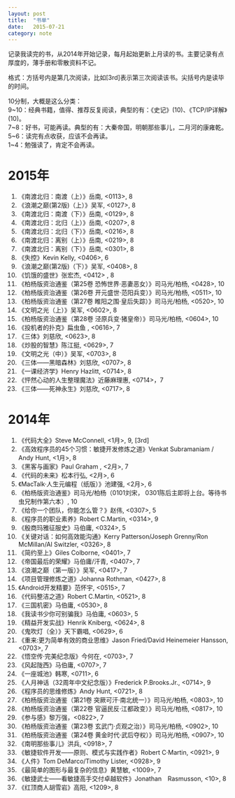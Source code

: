 ```yaml
---
layout: post
title:  "书单"
date:   2015-07-21
category: note
---
```


记录我读完的书，从2014年开始记录，每月起始更新上月读的书。主要记录有点厚度的，薄手册和零散资料不记。

格式：方括号内是第几次阅读，比如[3rd]表示第三次阅读该书。尖括号内是读毕的时间。

10分制，大概是这么分类：  
9\~10：经典书籍，值得、推荐反复阅读，典型的有：《史记》(10)、《TCP/IP详解》(10)。  
7\~8：好书，可能再读。典型的有：大秦帝国，明朝那些事儿，二月河的康雍乾。  
5\~6：读完有点收获，应该不会再读。  
1\~4：勉强读了，肯定不会再读。

<!-- 陈志武《金融的逻辑》 -->
<!-- 茅于轼《生活中的经济学》 -->
<!-- 许小年《从来就没有救世主》 -->
<!-- 薛兆丰《经济学通识》 -->
<!-- 索维尔《诡辩与真相——经济学入门》 -->
<!-- 贝克尔《生活中的经济学》 -->
<!-- 弗里德曼《资本主义与自由》 -->
<!-- 系统的： -->
<!-- 茅于轼和岑科合著的《人文经济学》 -->
<!-- 张五常的《经济解释》 -->
<!-- 保罗·海恩等人著的《经济学的思维方式》 -->
<!-- 米塞斯的《人的行动》 -->
<!-- https://mp.weixin.qq.com/s?__biz=MjM5NjQ3MDMxMA==&mid=217884728&idx=3&sn=fc915e09648c48e5d81e4cf3358a0ee2&key=af154fdc40fed003c8a2d3d70a5d4cc787e6c79bb83dc3f8c15b882ae7ff4bcd5aa5192904537e33e0b97e4a4d33ad06&ascene=1&uin=NjQ4OTk1NTQy&devicetype=iPhone+OS8.3&version=16020211&nettype=WIFI&fontScale=109&pass_ticket=OnHOxL02jchDp082n6Y3fvFh8AE3PugSmpcuxtd3exPO2C%2F5xaRWrihNM3tYEQFX -->


# 2015年

1. 《南渡北归：南渡（上）》岳南, <0113>, 8
2. 《浪潮之巅(第2版)（上）》吴军, <0127>, 8
3. 《南渡北归：南渡（下）》岳南, <0129>, 8
4. 《南渡北归：北归（上）》岳南, <0207>, 8
5. 《南渡北归：北归（下）》岳南, <0216>, 8
6. 《南渡北归：离别（上）》岳南, <0219>, 8
7. 《南渡北归：离别（下）》岳南, <0301>, 8
8. 《失控》Kevin Kelly, <0406>, 6
9. 《浪潮之巅(第2版)（下）》吴军, <0408>, 8
10. 《饥饿的盛世》张宏杰, <0412> , 8
11. 《柏杨版资治通鉴（第25卷 恐怖世界·恶妻恶女）》司马光/柏杨, <0428>, 10
12. 《柏杨版资治通鉴（第26卷 开元盛世·范阳兵变）》司马光/柏杨, <0511>, 10
13. 《柏杨版资治通鉴（第27卷 睢阳之围·皇后失踪）》司马光/柏杨, <0520>, 10
14. 《文明之光（上）》吴军, <0602>, 8
15. 《柏杨版资治通鉴（第28卷 泾原兵变·猪皇帝）》司马光/柏杨, <0604>, 10
16. 《投机者的扑克》扁虫鱼 , <0616>, 7
17. 《三体》刘慈欣, <0623>, 8
18. 《炒股的智慧》陈江挺, <0629>, 7
19. 《文明之光（中）》吴军, <0703>, 8
20. 《三体——黑暗森林》刘慈欣, <0707>, 8
21. 《一课经济学》Henry Hazlitt, <0714>, 8
22. 《怦然心动的人生整理魔法》近藤麻理惠, <0714>，7
23. 《三体——死神永生》刘慈欣, <0717>, 8


# 2014年

1. 《代码大全》Steve McConnell, \<1月\>, 9, [3rd] 
2. 《高效程序员的45个习惯：敏捷开发修炼之道》Venkat Subramaniam / Andy Hunt, \<1月\>, 8
3. 《黑客与画家》Paul Graham , \<2月\>, 7
4. 《代码的未来》松本行弘, \<2月\>, 6
5. 《MacTalk·人生元编程（纸版）》池建强, \<2月\>, 6
6. 《柏杨版资治通鉴》司马光/柏杨（0101刘宋， 0301陈后主即将上台。等待书虫兄制作第六本）, 10
7. 《给你一个团队，你能怎么管？》赵伟, <0307>, 5
8. 《程序员的职业素养》Robert C.Martin, <0314>, 9
9. 《殷商玛雅征服史》马伯庸, <0324>, 5
10. 《关键对话：如何高效能沟通》Kerry Patterson/Joseph Grenny/Ron McMillan/Al Switzler, <0326>, 8
11. 《简约至上》Giles Colborne, <0401>, 7
12. 《帝国最后的荣耀》马伯庸/汗青, <0407>, 7
13. 《浪潮之巅（第一版）》吴军, <0417>, 7
14. 《项目管理修炼之道》Johanna Rothman, <0427>, 8
15. 《Android开发精要》范怀宇, <0515>, 7
16. 《代码整洁之道》Robert C.Martin, <0521>, 8
17. 《三国机密》马伯庸, <0530>, 8
18. 《我读书少你可别骗我》马伯庸, <0603>, 5
19. 《精益开发实战》Henrik Kniberg, <0624>, 8
20. 《鬼吹灯（全）》天下霸唱, <0629>, 6
21. 《重来:更为简单有效的商业思维》Jason Fried/David Heinemeier Hansson, <0703>, 7
22. 《悟空传·完美纪念版》今何在, <0703>, 7
23. 《风起陇西》马伯庸, <0707>, 7
24. 《一座城池》韩寒, <0711>, 6
25. 《人月神话（32周年中文纪念版）》Frederick P.Brooks.Jr., <0714>, 9
26. 《程序员的思维修炼》Andy Hunt, <0721>, 8
27. 《柏杨版资治通鉴（第21卷 突厥可汗·南北统一）》司马光/柏杨, <0803>, 10
28. 《柏杨版资治通鉴（第22卷 官逼民反·江都政变）》司马光/柏杨, <0817>, 10
29. 《参与感》黎万强，<0822>, 7
30. 《柏杨版资治通鉴（第23卷 玄武门·贞观之治）》司马光/柏杨, <0902>, 10
31. 《柏杨版资治通鉴（第24卷 黄金时代·武后夺权）》司马光/柏杨, <0907>, 10
32. 《南明那些事儿》洪兵, <0918>, 7
33. 《敏捷软件开发——原则、模式与实践作者》Robert C·Martin, <0921>, 9
34. 《人件》Tom DeMarco/Timothy Lister, <0928>, 9
35. 《最简单的图形与最复杂的信息》黄慧敏, <1009>, 7
36. 《敏捷武士——看敏捷高手交付卓越软件》Jonathan　Rasmusson, <10>, 8
37. 《红顶商人胡雪岩》高阳, <1209>, 8
